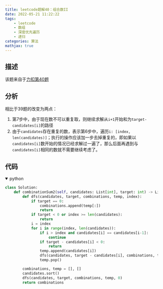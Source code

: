 ```yaml
---
title: leetcode题解40：组合数II
date: 2022-05-21 11:22:22
tags:
    - leetcode
    - 数组
    - 深度优先遍历
    - 递归
categories: 算法
mathjax: true
---
```


## 描述

该题来自于[力扣第40题](https://leetcode.cn/problems/combination-sum-ii/)
<!--more-->


## 分析

相比于39题的改变为两点：
1. 第7步中，由于现在数不可以重复取，则继续求解从`i+1`开始和为`target-candidates[i]`的路径
2. 由于`candidates`存在重复的数，表示第6步中，遍历`i: [index, len(candidates)]`；执行的操作应该加一步去掉重复的，即如果以`candidates[i]`数开始的情况已经求解过一遍了，那么后面再遇到与`candidates[i]`相同的数就不需要继续考虑了。


## 代码

<details open>
<summary>python</summary>

```python
class Solution:
    def combinationSum2(self, candidates: List[int], target: int) -> List[List[int]]:
        def dfs(candidates, target, combinations, temp, index):
            if target == 0:
                combinations.append(temp[:])
                return
            if target < 0 or index >= len(candidates):
                return
            i = index
            for i in range(index, len(candidates)):
                if i > index and candidates[i] == candidates[i-1]:
                    continue
                if target - candidates[i] < 0:
                    return
                temp.append(candidates[i])
                dfs(candidates, target - candidates[i], combinations, temp, i+1)
                temp.pop()

        combinations, temp = [], []
        candidates.sort()
        dfs(candidates, target, combinations, temp, 0)
        return combinations
```
</details>
